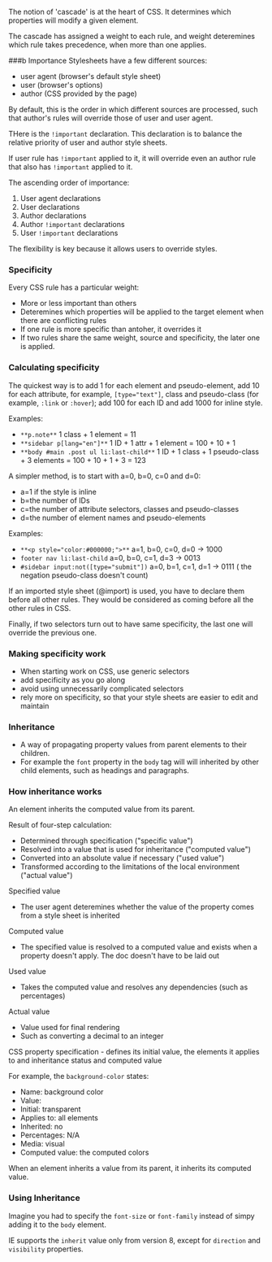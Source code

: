 The notion of 'cascade' is at the heart of CSS. It determines which properties will modify a given element.

The cascade has assigned a weight to each rule, and weight deteremines which rule takes precedence, when more than one applies.

###b Importance
Stylesheets have a few different sources:
- user agent (browser's default style sheet)
- user (browser's options)
- author (CSS provided by the page)

By default, this is the order in which different sources are processed, such that author's rules will override those of user and user agent.

THere is the `!important` declaration. This declaration is to balance the relative priority of user and author style sheets.

If user rule has `!important` applied to it, it will override even an author rule that also has `!important` applied to it.

The ascending order of importance:
1. User agent declarations
2. User declarations
3. Author declarations
4. Author `!important` declarations
5. User `!important` declarations

The flexibility is key because it allows users to override styles.

### Specificity
Every CSS rule has a particular weight:
- More or less important than others
- Deteremines which properties will be applied to the target element when there are conflicting rules
- If one rule is more specific than antoher, it overrides it
- If two rules share the same weight, source and specificity, the later one is applied.

### Calculating specificity
The quickest way is to add 1 for each element and pseudo-element, add 10 for each attribute, for example,  `[type="text"]`, class and pseudo-class (for example, `:link` or `:hover`); add 100 for each ID and add 1000 for inline style.

Examples:
- `**p.note**` 1 class + 1 element = 11
- `**sidebar p[lang="en"]**` 1 ID + 1 attr + 1 element = 100 + 10 + 1
- `**body #main .post ul li:last-child**` 1 ID + 1 class + 1 pseudo-class + 3 elements
= 100 + 10 + 1 + 3 = 123

A simpler method, is to start with a=0, b=0, c=0 and d=0:
- a=1 if the style is inline
- b=the number of IDs
- c=the number of attribute selectors, classes and pseudo-classes
- d=the number of element names and pseudo-elements

Examples:
- `**<p style="color:#000000;">**` a=1, b=0, c=0, d=0 -> 1000
- `footer nav li:last-child` a=0, b=0, c=1, d=3 -> 0013
- `#sidebar input:not([type="submit"])` a=0, b=1, c=1, d=1 -> 0111 ( the negation pseudo-class doesn't count)

If an imported style sheet (@import) is used, you have to declare them before all other rules. They would be considered as coming before all the other rules in CSS.

Finally, if two selectors turn out to have same specificity, the last one will override the previous one.

### Making specificity work
- When starting work on CSS, use generic selectors
- add specificity as you go along
- avoid using unnecessarily complicated selectors
- rely more on specificity, so that your style sheets are easier to edit and maintain

### Inheritance
- A way of propagating property values from parent elements to their children.
- For example the `font` property in the `body` tag will will inherited by other child elements, such as headings and paragraphs.

### How inheritance works
An element inherits the computed value from its parent.

Result of four-step calculation:
- Determined through specification ("specific value")
- Resolved into a value that is used for inheritance ("computed value")
- Converted into an absolute value if necessary ("used value")
- Transformed according to the limitations of the local environment ("actual value")

Specified value
- The user agent deteremines whether the value of the property comes from a style sheet is inherited

Computed value
- The specified value is resolved to a computed value and exists when a property doesn't apply. The doc doesn't have to be laid out

Used value
- Takes the computed value and resolves any dependencies (such as percentages)

Actual value
- Value used for final rendering
- Such as converting a decimal to an integer

CSS property specification - defines its initial value, the elements it applies to and inheritance status and computed value

For example, the `background-color` states:
- Name: background color
- Value: <color>
- Initial: transparent
- Applies to: all elements
- Inherited: no
- Percentages: N/A
- Media: visual
- Computed value: the computed colors

When an element inherits a value from its parent, it inherits its computed value.

### Using Inheritance
Imagine you had to specify the `font-size` or `font-family` instead of simpy adding it to the `body` element.

IE supports the `inherit` value only from version 8, except for `direction` and `visibility` properties.

